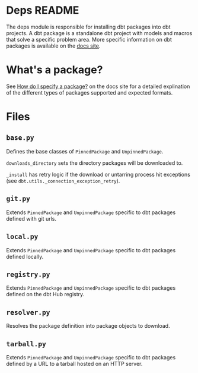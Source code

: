 # Deps README

The deps module is responsible for installing dbt packages into dbt projects.  A dbt package is a standalone dbt project with models and macros that solve a specific problem area.  More specific information on dbt packages is available on the [docs site](https://docs.getdbt.com/docs/build/packages).


# What's a package?

See [How do I specify a package?](https://docs.getdbt.com/docs/build/packages#how-do-i-specify-a-package) on the docs site for a detailed explination of the different types of packages supported and expected formats.


# Files

## `base.py`

Defines the base classes of `PinnedPackage` and `UnpinnedPackage`.

`downloads_directory` sets the directory packages will be downloaded to.

`_install` has retry logic if the download or untarring process hit exceptions (see `dbt.utils._connection_exception_retry`).

## `git.py`

Extends `PinnedPackage` and `UnpinnedPackage` specific to dbt packages defined with git urls.

## `local.py`

Extends `PinnedPackage` and `UnpinnedPackage` specific to dbt packages defined locally.

## `registry.py`

Extends `PinnedPackage` and `UnpinnedPackage` specific to dbt packages defined on the dbt Hub registry.


## `resolver.py`

Resolves the package definition into package objects to download.

## `tarball.py`
Extends `PinnedPackage` and `UnpinnedPackage` specific to dbt packages defined by a URL to a tarball hosted on an HTTP server.
